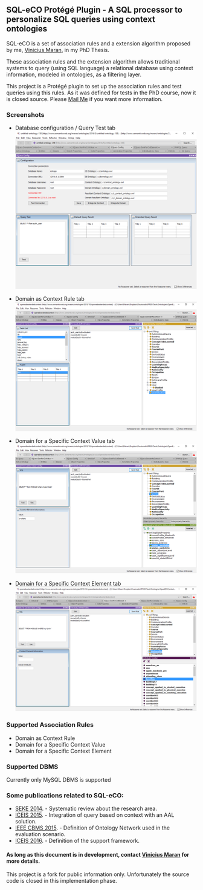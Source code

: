 ## SQL-eCO Protégé Plugin - A SQL processor to personalize SQL queries using context ontologies ##

SQL-eCO is a set of association rules and a extension algorithm proposed by me, [Vinicius Maran](https://www.researchgate.net/profile/Vinicius_Maran?ev=hdr_xprf&_sg=cRVwVAmvjM3kMWDkpt-0YFSn1OtITgjLrkx-lcdTMyDTGZCk98U90CSSMklXJFq3), in my PhD Thesis.

These association rules and the extension algorithm allows traditional systems to query (using SQL language) a relational database using context information, modeled in ontologies, as a filtering layer.

This project is a Protégé plugin to set up the association rules and test queries using this rules. As it was defined for tests in the PhD course, now it is closed source. Please [Mail Me](mailto:viniciusmaran@gmail.com) if you want more information.

### Screenshots ###
 
- Database configuration / Query Test tab
![Database configuration tab](https://raw.githubusercontent.com/viniciusmaran/SQL-eCO-plugin-public/master/sqleco_config.png)

- Domain as Context Rule tab
![Domain as Context Rule tab](https://raw.githubusercontent.com/viniciusmaran/SQL-eCO-plugin-public/master/sqleco_domain_as_context.png)

- Domain for a Specific Context Value tab
![Domain for a Specific Context Value tab](https://raw.githubusercontent.com/viniciusmaran/SQL-eCO-plugin-public/master/sqleco_domain_for_cxt_value.png)

- Domain for a Specific Context Element tab
![Domain for a Specific Context Element tab](https://raw.githubusercontent.com/viniciusmaran/SQL-eCO-plugin-public/master/sqleco_domain_for_cxt_element.png)

### Supported Association Rules ###
- Domain as Context Rule
- Domain for a Specific Context Value
- Domain for a Specific Context Element

### Supported DBMS ###

Currently only MySQL DBMS is supported

### Some publications related to SQL-eCO: ###
- [SEKE 2014](https://www.researchgate.net/publication/263086402_Are_The_Integrations_Between_Ontologies_and_Databases_Really_Opening_the_Closed_World_in_Ubiquitous_Computing?ev=prf_pub). - Systematic review about the research area.
- [ICEIS 2015](https://www.researchgate.net/publication/273413022_Proactive_Domain_Data_Querying_Based_on_Context_Information_in_Ambient_Assisted_Living_Environments). - Integration of query based on context with an AAL solution.
- [IEEE CBMS 2015](https://www.researchgate.net/publication/274720812_Ontology_Network_Definition_for_Motivational_Interviewing_Learning_Driven_by_Semantic_Context-Awareness). - Definition of Ontology Network used in the evaluation scenario.
- [ICEIS 2016](https://www.researchgate.net/publication/302925661_Semantic_Integration_between_Context-awareness_and_Domain_Data_to_Bring_Personalized_Queries_to_Legacy_Relational_Databases). - Definition of the support framework.

#### As long as this document is in development, contact [Vinicius Maran](mailto:viniciusmaran@gmail.com) for more details.  ####

This project is a fork for public information only. Unfortunately the source code is closed in this implementation phase. 
